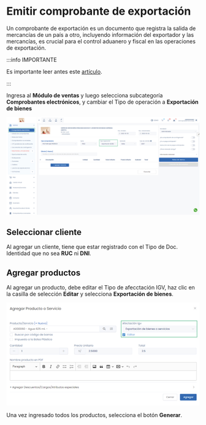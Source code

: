 # Emitir comprobante de exportación

Un comprobante de exportación es un documento que registra la salida de mercancías de un país a otro, incluyendo información del exportador y las mercancías, es crucial para el control aduanero y fiscal en las operaciones de exportación.

:::info IMPORTANTE

Es importante leer antes este [artículo](https://fastura.github.io/documentacion/ventas/Emitir-comprobantes-Facturas-y-Boletas).

:::

Ingresa al **Módulo de ventas** y luego selecciona subcategoría **Comprobantes electrónicos**, y cambiar el Tipo de operación a **Exportación de bienes**

![Alt text](img/comprobante_exportacion.jpg)

## Seleccionar cliente

Al agregar un cliente, tiene que estar registrado con el Tipo de Doc. Identidad que no sea **RUC** ni **DNI**.

## Agregar productos

Al agregar un producto, debe editar el Tipo de afecctación IGV,  haz clic en la casilla de selección **Editar** y selecciona **Exportación de bienes**.

![Alt text](img/exportacion-producto.jpg)

Una vez ingresado todos los productos, selecciona el botón **Generar**.
